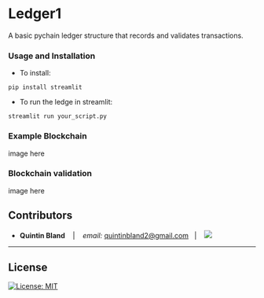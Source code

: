 # Ledger1
A basic pychain ledger structure that records and validates transactions.

### Usage and Installation
- To install:

`pip install streamlit`

- To run the ledge in streamlit:

`streamlit run your_script.py`

### Example Blockchain

image here

### Blockchain validation

image here

## Contributors


*  **Quintin Bland** <span>&nbsp;&nbsp;</span> |
<span>&nbsp;&nbsp;</span> *email:* quintinbland2@gmail.com <span>&nbsp;&nbsp;</span>|
<span>&nbsp;&nbsp;</span> <a href="https://www.linkedin.com/in/quintin-bland-a2b94310b/"><img src="https://img.shields.io/badge/-Quintin_Bland-0077B5?style=flat-square&logo=Linkedin&logoColor=white"/></a> 

---

## License

[![License: MIT](https://img.shields.io/badge/License-MIT-yellow.svg)](LICENSE)
